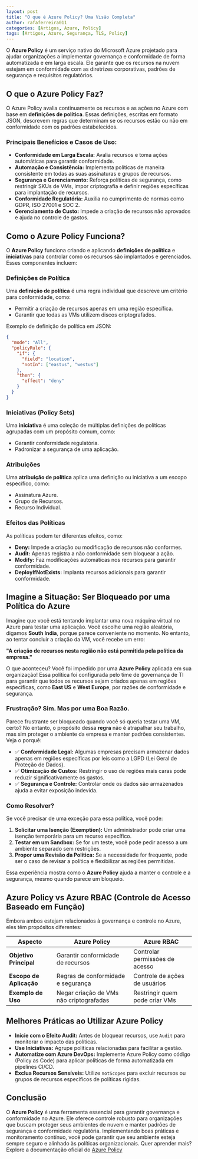 ```yaml
---
layout: post
title: "O que é Azure Policy? Uma Visão Completa"
author: rafaferreira011
categories: [Artigos, Azure, Policy]
tags: [Artigos, Azure, Segurança, TLS, Policy]
---
```


O **Azure Policy** é um serviço nativo do Microsoft Azure projetado para ajudar organizações a implementar governança e conformidade de forma automatizada e em larga escala. Ele garante que os recursos na nuvem estejam em conformidade com as diretrizes corporativas, padrões de segurança e requisitos regulatórios.

## O que o Azure Policy Faz?
O Azure Policy avalia continuamente os recursos e as ações no Azure com base em **definições de política**. Essas definições, escritas em formato JSON, descrevem regras que determinam se os recursos estão ou não em conformidade com os padrões estabelecidos.

### Principais Benefícios e Casos de Uso:
- **Conformidade em Larga Escala:** Avalia recursos e toma ações automáticas para garantir conformidade.
- **Automação e Consistência:** Implementa políticas de maneira consistente em todas as suas assinaturas e grupos de recursos.
- **Segurança e Gerenciamento:** Reforça políticas de segurança, como restringir SKUs de VMs, impor criptografia e definir regiões específicas para implantação de recursos.
- **Conformidade Regulatória:** Auxilia no cumprimento de normas como GDPR, ISO 27001 e SOC 2.
- **Gerenciamento de Custo:** Impede a criação de recursos não aprovados e ajuda no controle de gastos.

## Como o Azure Policy Funciona?

O **Azure Policy** funciona criando e aplicando **definições de política** e **iniciativas** para controlar como os recursos são implantados e gerenciados. Esses componentes incluem:

### Definições de Política
Uma **definição de política** é uma regra individual que descreve um critério para conformidade, como:
- Permitir a criação de recursos apenas em uma região específica.
- Garantir que todas as VMs utilizem discos criptografados.

Exemplo de definição de política em JSON:

```json
{
  "mode": "All",
  "policyRule": {
    "if": {
      "field": "location",
      "notIn": ["eastus", "westus"]
    },
    "then": {
      "effect": "deny"
    }
  }
}
```

### Iniciativas (Policy Sets)
Uma **iniciativa** é uma coleção de múltiplas definições de políticas agrupadas com um propósito comum, como:
- Garantir conformidade regulatória.
- Padronizar a segurança de uma aplicação.

### Atribuições
Uma **atribuição de política** aplica uma definição ou iniciativa a um escopo específico, como:
- Assinatura Azure.
- Grupo de Recursos.
- Recurso Individual.

### Efeitos das Políticas
As políticas podem ter diferentes efeitos, como:
- **Deny:** Impede a criação ou modificação de recursos não conformes.
- **Audit:** Apenas registra a não conformidade sem bloquear a ação.
- **Modify:** Faz modificações automáticas nos recursos para garantir conformidade.
- **DeployIfNotExists:** Implanta recursos adicionais para garantir conformidade.

## Imagine a Situação: Ser Bloqueado por uma Política do Azure

Imagine que você está tentando implantar uma nova máquina virtual no Azure para testar uma aplicação. Você escolhe uma região aleatória, digamos **South India**, porque parece conveniente no momento. No entanto, ao tentar concluir a criação da VM, você recebe um erro: 

**"A criação de recursos nesta região não está permitida pela política da empresa."**

O que aconteceu? Você foi impedido por uma **Azure Policy** aplicada em sua organização! Essa política foi configurada pelo time de governança de TI para garantir que todos os recursos sejam criados apenas em regiões específicas, como **East US** e **West Europe**, por razões de conformidade e segurança.

### Frustração? Sim. Mas por uma Boa Razão.

Parece frustrante ser bloqueado quando você só queria testar uma VM, certo? No entanto, o propósito dessa **regra** não é atrapalhar seu trabalho, mas sim proteger o ambiente da empresa e manter padrões consistentes. Veja o porquê:

- ✅ **Conformidade Legal:** Algumas empresas precisam armazenar dados apenas em regiões específicas por leis como a LGPD (Lei Geral de Proteção de Dados).
- ✅ **Otimização de Custos:** Restringir o uso de regiões mais caras pode reduzir significativamente os gastos.
- ✅ **Segurança e Controle:** Controlar onde os dados são armazenados ajuda a evitar exposição indevida.

### Como Resolver?

Se você precisar de uma exceção para essa política, você pode:

1. **Solicitar uma Isenção (Exemption):** Um administrador pode criar uma isenção temporária para um recurso específico.
2. **Testar em um Sandbox:** Se for um teste, você pode pedir acesso a um ambiente separado sem restrições.
3. **Propor uma Revisão da Política:** Se a necessidade for frequente, pode ser o caso de revisar a política e flexibilizar as regiões permitidas.

Essa experiência mostra como o **Azure Policy** ajuda a manter o controle e a segurança, mesmo quando parece um bloqueio.

## Azure Policy vs Azure RBAC (Controle de Acesso Baseado em Função)

Embora ambos estejam relacionados à governança e controle no Azure, eles têm propósitos diferentes:

| Aspecto                     | Azure Policy                        | Azure RBAC                      |
|-----------------------------|-------------------------------------|---------------------------------|
| **Objetivo Principal**      | Garantir conformidade de recursos  | Controlar permissões de acesso  |
| **Escopo de Aplicação**     | Regras de conformidade e segurança | Controle de ações de usuários   |
| **Exemplo de Uso**          | Negar criação de VMs não criptografadas | Restringir quem pode criar VMs |


## Melhores Práticas ao Utilizar Azure Policy

- **Inicie com o Efeito Audit:** Antes de bloquear recursos, use `Audit` para monitorar o impacto das políticas.
- **Use Iniciativas:** Agrupe políticas relacionadas para facilitar a gestão.
- **Automatize com Azure DevOps:** Implemente Azure Policy como código (Policy as Code) para aplicar políticas de forma automatizada em pipelines CI/CD.
- **Exclua Recursos Sensíveis:** Utilize `notScopes` para excluir recursos ou grupos de recursos específicos de políticas rígidas.

## Conclusão

O **Azure Policy** é uma ferramenta essencial para garantir governança e conformidade no Azure. Ele oferece controle robusto para organizações que buscam proteger seus ambientes de nuvem e manter padrões de segurança e conformidade regulatória. Implementando boas práticas e monitoramento contínuo, você pode garantir que seu ambiente esteja sempre seguro e alinhado às políticas organizacionais. Quer aprender mais? Explore a documentação oficial do [Azure Policy](https://learn.microsoft.com/pt-br/azure/governance/policy/)

